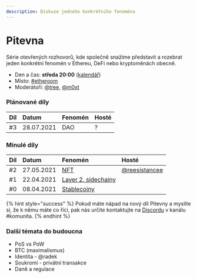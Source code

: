```yaml
---
description: Diskuze jednoho konkrétního fenoménu
---
```


# Pitevna

Série otevřených rozhovorů, kde společně snažíme představit a rozebrat jeden konkrétní fenomén v Ethereu, DeFi nebo kryptoměnách obecně.

* Den a čas: **středa 20:00** \([kalendář](https://forum.gwei.cz/calendar)\)
* Místo: [\#etheroom](./)
* Moderátoři: [@tree](https://forum.gwei.cz/u/tree), [@m0xt](https://forum.gwei.cz/u/m0xt)

### Plánované díly

| Díl | Datum | Fenomén | Hosté |
| :--- | :--- | :--- | :--- |
| \#3 | 28.07.2021 | DAO | ? |

### Minulé díly

| Díl | Datum | Fenomén | Hosté |
| :--- | :--- | :--- | :--- |
| \#2 | 27.05.2021 | [NFT](https://forum.gwei.cz/t/pitevna-2-nft/366) | [@reesistancee](https://twitter.com/reesistancee) |
| \#1 | 22.04.2021 | [Layer 2, sidechainy](https://forum.gwei.cz/t/pitevna-1-layer-2-sidechainy/348) |  |
| \#0 | 08.04.2021 | [Stablecoiny](https://forum.gwei.cz/t/tema-stablecoiny/335) |  |

{% hint style="success" %}
Pokud máte nápad na nový díl Pitevny a myslíte si, že k němu máte co říci, pak nás určite kontaktujte na [Discordu](../../komunikacni-kanaly/discord.md) v kanálu \#komunita.
{% endhint %}

### Další témata do budoucna

* PoS vs PoW
* BTC \(maximalismus\)
* Identita - @radek
* Soukromí - privátní transakce
* Daně a regulace

